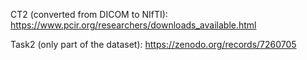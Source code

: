CT2 (converted from DICOM to NIfTI): https://www.pcir.org/researchers/downloads_available.html

Task2 (only part of the dataset): https://zenodo.org/records/7260705